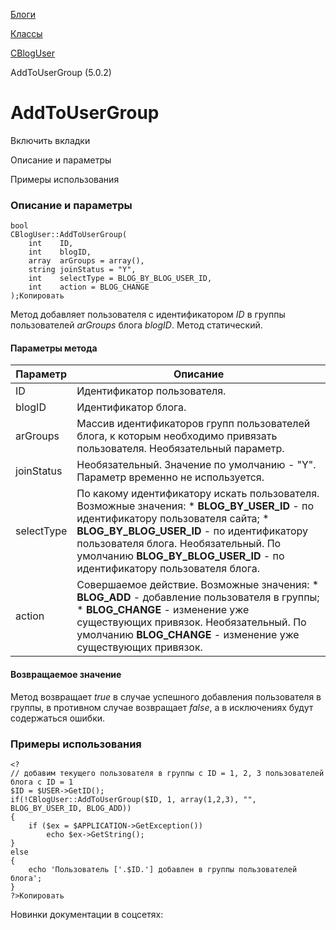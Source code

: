 [Блоги](/api_help/blogs/index.php)

[Классы](/api_help/blogs/classes/index.php)

[CBlogUser](/api_help/blogs/classes/cbloguser/index.php)

AddToUserGroup (5.0.2)

AddToUserGroup
==============

Включить вкладки

Описание и параметры

Примеры использования

### Описание и параметры

```
bool
CBlogUser::AddToUserGroup(
	int    ID,
	int    blogID,
	array  arGroups = array(),
	string joinStatus = "Y",
	int    selectType = BLOG_BY_BLOG_USER_ID,
	int    action = BLOG_CHANGE
);Копировать
```

Метод добавляет пользователя с идентификатором *ID* в группы пользователей *arGroups* блога *blogID*. Метод статический.

#### Параметры метода

| Параметр | Описание |
| --- | --- |
| ID | Идентификатор пользователя. |
| blogID | Идентификатор блога. |
| arGroups | Массив идентификаторов групп пользователей блога, к которым необходимо привязать пользователя. Необязательный параметр. |
| joinStatus | Необязательный. Значение по умолчанию - "Y". Параметр временно не используется. |
| selectType | По какому идентификатору искать пользователя. Возможные значения:  * **BLOG\_BY\_USER\_ID**  - по идентификатору пользователя сайта; * **BLOG\_BY\_BLOG\_USER\_ID**  - по идентификатору пользователя блога.  Необязательный. По умолчанию **BLOG\_BY\_BLOG\_USER\_ID** - по идентификатору пользователя блога. |
| action | Совершаемое действие. Возможные значения:  * **BLOG\_ADD**  - добавление пользователя в группы; * **BLOG\_CHANGE**  - изменение уже существующих привязок.  Необязательный. По умолчанию **BLOG\_CHANGE** - изменение уже существующих привязок. |

#### Возвращаемое значение

Метод возвращает *true* в случае успешного добавления пользователя в группы, в противном случае возвращает *false*, а в исключениях будут содержаться ошибки.

### Примеры использования

```
<?
// добавим текущего пользователя в группы с ID = 1, 2, 3 пользователей блога с ID = 1
$ID = $USER->GetID();
if(!CBlogUser::AddToUserGroup($ID, 1, array(1,2,3), "", BLOG_BY_USER_ID, BLOG_ADD))
{
	if ($ex = $APPLICATION->GetException())
		echo $ex->GetString();
}
else
{
	echo 'Пользователь ['.$ID.'] добавлен в группы пользователей блога';
}
?>Копировать
```

Новинки документации в соцсетях: